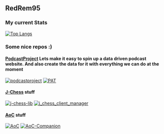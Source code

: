 ## RedRem95

### My current Stats
[![Top Langs](https://github-readme-stats.vercel.app/api/top-langs/?username=RedRem95&layout=compact&theme=dracula)](https://github.com/RedRem95)


### Some nice repos :)

#### [PodcastProject](https://github.com/orgs/GameOfPods/repositories) Lets make it easy to spin up a data driven podcast website. And also create the data for it with everything we can do at the moment

[![podcastproject](https://github-readme-stats.vercel.app/api/pin/?username=gameofpods&repo=podcastproject&theme=dracula)](https://github.com/GameOfPods/podcastproject)  [![PAT](https://github-readme-stats.vercel.app/api/pin/?username=gameofpods&repo=PAT&theme=dracula)](https://github.com/GameOfPods/PAT)

#### [J-Chess](https://github.com/JoKrus/j-chess-server) stuff

[![j-chess-lib](https://github-readme-stats.vercel.app/api/pin/?username=RedRem95&repo=j-chess-lib&theme=dracula)](https://github.com/RedRem95/j-chess-lib)  [![j_chess_client_manager](https://github-readme-stats.vercel.app/api/pin/?username=RedRem95&repo=j_chess_client_manager&theme=dracula)](https://github.com/RedRem95/j_chess_client_manager)

#### [AoC](https://adventofcode.com/) stuff

[![AoC](https://github-readme-stats.vercel.app/api/pin/?username=RedRem95&repo=AoC&theme=dracula)](https://github.com/RedRem95/AoC)  [![AoC-Companion](https://github-readme-stats.vercel.app/api/pin/?username=RedRem95&repo=AoC-Companion&theme=dracula)](https://github.com/RedRem95/AoC-Companion)

